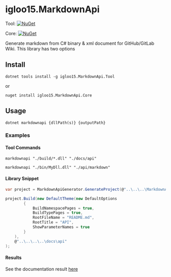 igloo15.MarkdownApi
===

Tool: [![NuGet](https://img.shields.io/nuget/v/igloo15.MarkdownApi.Tool.svg)](https://www.nuget.org/packages/igloo15.MarkdownApi.Tool/)

Core: [![NuGet](https://img.shields.io/nuget/v/igloo15.MarkdownApi.Tool.svg)](https://www.nuget.org/packages/igloo15.MarkdownApi.Core/)



Generate markdown from C# binary & xml document for GitHub/GitLab Wiki. This library has two options

## Install

```
dotnet tools install -g igloo15.MarkdownApi.Tool
```
or 
```
nuget install igloo15.MarkdownApi.Core
```


## Usage

```
dotnet markdownapi {dllPath(s)} {outputPath}
```

### Examples

#### Tool Commands

```
markdownapi "./build/*.dll" "./docs/api"
```

```
markdownapi "./bin/MyDll.dll" "./api/markdown"
```

#### Library Snippet

```csharp
var project = MarkdownApiGenerator.GenerateProject(@"..\..\..\MarkdownApi.Core\Debug\netstandard2.0\*.dll", "");

project.Build(new DefaultTheme(new DefaultOptions
        {
            BuildNamespacePages = true,
            BuildTypePages = true,
            RootFileName = "README.md",
            RootTitle = "API",
            ShowParameterNames = true
        }
    ),
    @"..\..\..\..\docs\api"
);
```
#### Results

See the documentation result [here](./docs/api)


